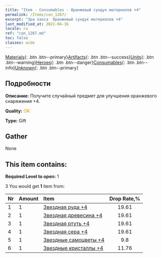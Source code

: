 ```yaml
---
title: "Item - Consumables - Оранжевый сундук материалов +4"
permalink: /Items/con_1267/
excerpt: "Эра хаоса  Оранжевый сундук материалов +4"
last_modified_at: 2021-04-16
locale: ru
ref: "con_1267.md"
toc: false
classes: wide
---
```

 [Materials](/ru/Items/){: .btn .btn--primary}[Artifacts](/ru/Items/Artifacts/){: .btn .btn--success}[Units](/ru/Items/Units/){: .btn .btn--warning}[Heroes](/ru/Items/Heroes/){: .btn .btn--danger}[Consumables](/ru/Items/Consumables/){: .btn .btn--info}[Unknown](/ru/Items/Unknown/){: .btn .btn--primary}

## Подробности
 **Описание:** Получите случайный предмет для улучшения оранжевого снаряжения +4.

 **Quality:** <span style="color: #FF8C00">OK</span>

 **Type:** Gift

## Gather

  None

## This item contains:

 **Required Level to open:** 1

 3 You would get **1** item  from:

  | Nr | Amount |     Item    | Drop Rate,% |
  |:---|:-------|:------------|:---------:|
  | 1 | 1 | [Звездная руда +4](/ru/Items/mat_89/) | 19.61 | 
  | 2 | 1 | [Звездная древесина +4](/ru/Items/mat_90/) | 19.61 | 
  | 3 | 1 | [Звездная ртуть +4](/ru/Items/mat_91/) | 19.61 | 
  | 4 | 1 | [Звездная сера +4](/ru/Items/mat_92/) | 19.61 | 
  | 5 | 1 | [Звездные самоцветы +4](/ru/Items/mat_93/) | 9.8 | 
  | 6 | 1 | [Звездные кристаллы +4](/ru/Items/mat_94/) | 11.76 | 
